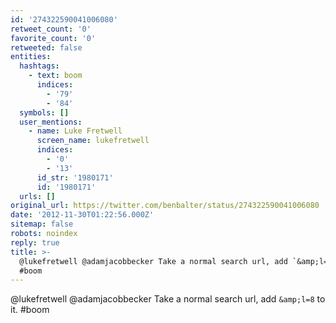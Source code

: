 ```yaml
---
id: '274322590041006080'
retweet_count: '0'
favorite_count: '0'
retweeted: false
entities:
  hashtags:
    - text: boom
      indices:
        - '79'
        - '84'
  symbols: []
  user_mentions:
    - name: Luke Fretwell
      screen_name: lukefretwell
      indices:
        - '0'
        - '13'
      id_str: '1980171'
      id: '1980171'
  urls: []
original_url: https://twitter.com/benbalter/status/274322590041006080
date: '2012-11-30T01:22:56.000Z'
sitemap: false
robots: noindex
reply: true
title: >-
  @lukefretwell @adamjacobbecker Take a normal search url, add `&amp;l=8` to it.
  #boom
---
```


@lukefretwell @adamjacobbecker Take a normal search url, add `&amp;l=8` to it. #boom